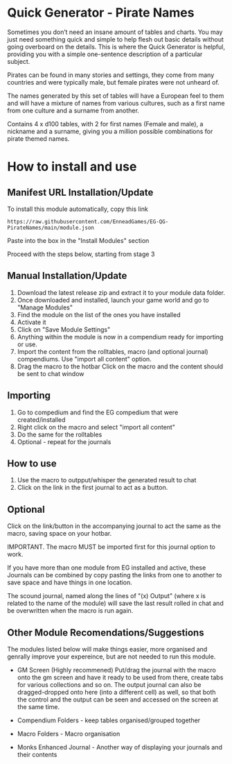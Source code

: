 # Quick Generator - Pirate Names

Sometimes you don’t need an insane amount of tables and charts. You may just need something quick and simple to help flesh out basic details without going overboard on the details. This is where the Quick Generator is helpful, providing you with a simple one-sentence description of a particular subject.

Pirates can be found in many stories and settings, they come from many countries and were typically male, but female pirates were not unheard of.

The names generated by this set of tables will have a European feel to them and will have a mixture of names from various cultures, such as a first name from one culture and a surname from another.

Contains 4 x d100 tables, with 2 for first names (Female and male), a nickname and a surname, giving you a million possible combinations for pirate themed names.

# How to install and use

## Manifest URL Installation/Update

To install this module automatically, copy this link 

`https://raw.githubusercontent.com/EnneadGames/EG-QG-PirateNames/main/module.json`

Paste into the box in the "Install Modules" section

Proceed with the steps below, starting from stage 3


## Manual Installation/Update

1. Download the latest release zip and extract it to your module data folder. 
2. Once downloaded and installed, launch your game world and go to "Manage Modules"
3. Find the module on the list of the ones you have installed
4. Activate it
5. Click on "Save Module Settings"
6. Anything within the module is now in a compendium ready for importing or use.
7. Import the content from the rolltables, macro (and optional journal) compendiums. Use "import all content" option.
8. Drag the macro to the hotbar Click on the macro and the content should be sent to chat window

## Importing
1. Go to compedium and find the EG compedium that were created/installed
2. Right click on the macro and select "import all content"
3. Do the same for the rolltables
4. Optional - repeat for the journals

## How to use
1. Use the macro to outpput/whisper the generated result to chat
2. Click on the link in the first journal to act as a button. 


## Optional
Click on the link/button in the accompanying journal to act the same as the macro, saving space on your hotbar. 

IMPORTANT. The macro MUST be imported first for this journal option to work.

If you have more than one module from EG installed and active, these Journals can be combined by copy pasting the links from one to another to save space and have things in one location.

The scound journal, named along the lines of "(x) Output" (where x is related to the name of the module) will save the last result rolled in chat and be overwritten when the macro is run again. 


## Other Module Recomendations/Suggestions

The modules listed below will make things easier, more organised and genrally improve your expereince, but are not needed to run this module.

- GM Screen (Highly recommened) 
Put/drag the journal with the macro onto the gm screen and have it ready to be used from there, create tabs for various collections and so on. The output journal can also be dragged-dropped onto here (into a different cell) as well, so that both the control and the output can be seen and accessed on the screen at the same time.

- Compendium Folders - keep tables organised/grouped together
- Macro Folders - Macro organisation
- Monks Enhanced Journal - Another way of displaying your journals and their contents
